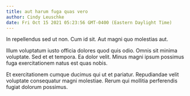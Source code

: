 ```yaml
---
title: aut harum fuga quas vero
author: Cindy Leuschke
date: Fri Oct 15 2021 05:23:56 GMT-0400 (Eastern Daylight Time)
---
```

In repellendus sed ut non. Cum id sit. Aut magni quo molestias aut.

 Illum voluptatum iusto officia dolores quod quis odio. Omnis sit minima voluptate. Sed et et tempora. Ea dolor velit. Minus magni ipsum possimus fuga exercitationem natus est quas nobis.

 Et exercitationem cumque ducimus qui ut et pariatur. Repudiandae velit voluptate consequatur magni molestiae. Rerum qui mollitia perferendis fugiat dolorum possimus.